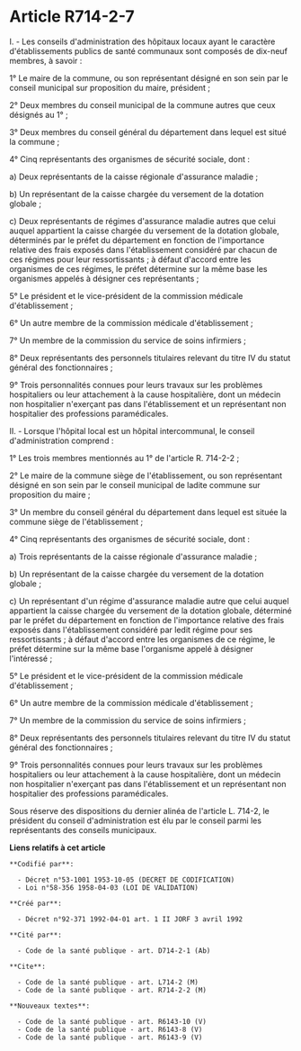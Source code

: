 # Article R714-2-7

I. - Les conseils d'administration des hôpitaux locaux ayant le caractère d'établissements publics de santé communaux sont
composés de dix-neuf membres, à savoir :

1° Le maire de la commune, ou son représentant désigné en son sein par le conseil municipal sur proposition du maire,
président ;

2° Deux membres du conseil municipal de la commune autres que ceux désignés au 1° ;

3° Deux membres du conseil général du département dans lequel est situé la commune ;

4° Cinq représentants des organismes de sécurité sociale, dont :

a) Deux représentants de la caisse régionale d'assurance maladie ;

b) Un représentant de la caisse chargée du versement de la dotation globale ;

c) Deux représentants de régimes d'assurance maladie autres que celui auquel appartient la caisse chargée du versement de la
dotation globale, déterminés par le préfet du département en fonction de l'importance relative des frais exposés dans
l'établissement considéré par chacun de ces régimes pour leur ressortissants ; à défaut d'accord entre les organismes de ces
régimes, le préfet détermine sur la même base les organismes appelés à désigner ces représentants ;

5° Le président et le vice-président de la commission médicale d'établissement ;

6° Un autre membre de la commission médicale d'établissement ;

7° Un membre de la commission du service de soins infirmiers ;

8° Deux représentants des personnels titulaires relevant du titre IV du statut général des fonctionnaires ;

9° Trois personnalités connues pour leurs travaux sur les problèmes hospitaliers ou leur attachement à la cause hospitalière,
dont un médecin non hospitalier n'exerçant pas dans l'établissement et un représentant non hospitalier des professions
paramédicales.

II. - Lorsque l'hôpital local est un hôpital intercommunal, le conseil d'administration comprend :

1° Les trois membres mentionnés au 1° de l'article R. 714-2-2 ;

2° Le maire de la commune siège de l'établissement, ou son représentant désigné en son sein par le conseil municipal de
ladite commune sur proposition du maire ;

3° Un membre du conseil général du département dans lequel est située la commune siège de l'établissement ;

4° Cinq représentants des organismes de sécurité sociale, dont :

a) Trois représentants de la caisse régionale d'assurance maladie ;

b) Un représentant de la caisse chargée du versement de la dotation globale ;

c) Un représentant d'un régime d'assurance maladie autre que celui auquel appartient la caisse chargée du versement de la
dotation globale, déterminé par le préfet du département en fonction de l'importance relative des frais exposés dans
l'établissement considéré par ledit régime pour ses ressortissants ; à défaut d'accord entre les organismes de ce régime, le
préfet détermine sur la même base l'organisme appelé à désigner l'intéressé ;

5° Le président et le vice-président de la commission médicale d'établissement ;

6° Un autre membre de la commission médicale d'établissement ;

7° Un membre de la commission du service de soins infirmiers ;

8° Deux représentants des personnels titulaires relevant du titre IV du statut général des fonctionnaires ;

9° Trois personnalités connues pour leurs travaux sur les problèmes hospitaliers ou leur attachement à la cause hospitalière,
dont un médecin non hospitalier n'exerçant pas dans l'établissement et un représentant non hospitalier des professions
paramédicales.

Sous réserve des dispositions du dernier alinéa de l'article L. 714-2, le président du conseil d'administration est élu par
le conseil parmi les représentants des conseils municipaux.

**Liens relatifs à cet article**

	**Codifié par**:

	  - Décret n°53-1001 1953-10-05 (DECRET DE CODIFICATION)
	  - Loi n°58-356 1958-04-03 (LOI DE VALIDATION)

	**Créé par**:

	  - Décret n°92-371 1992-04-01 art. 1 II JORF 3 avril 1992

	**Cité par**:

	  - Code de la santé publique - art. D714-2-1 (Ab)

	**Cite**:

	  - Code de la santé publique - art. L714-2 (M)
	  - Code de la santé publique - art. R714-2-2 (M)

	**Nouveaux textes**:

	  - Code de la santé publique - art. R6143-10 (V)
	  - Code de la santé publique - art. R6143-8 (V)
	  - Code de la santé publique - art. R6143-9 (V)
